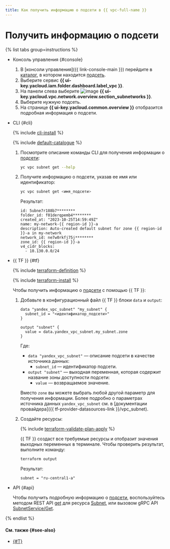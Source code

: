 ```yaml
---
title: Как получить информацию о подсети в {{ vpc-full-name }}
---
```


# Получить информацию о подсети

{% list tabs group=instructions %}

- Консоль управления {#console}

  1. В [консоли управления]({{ link-console-main }}) перейдите в [каталог](../../resource-manager/concepts/resources-hierarchy.md#folder), в котором находится [подсеть](../concepts/network.md#subnet).
  1. Выберите сервис **{{ ui-key.yacloud.iam.folder.dashboard.label_vpc }}**.
  1. На панели слева выберите ![image](../../_assets/console-icons/nodes-right.svg) **{{ ui-key.yacloud.vpc.network.overview.section_subnetworks }}**.
  1. Выберите нужную подсеть.
  1. На странице **{{ ui-key.yacloud.common.overview }}** отобразится подробная информация о подсети.

- CLI {#cli}

  {% include [cli-install](../../_includes/cli-install.md) %}

  {% include [default-catalogue](../../_includes/default-catalogue.md) %}

  1. Посмотрите описание команды CLI для получения информации о [подсети](../concepts/network.md#subnet):

      ```bash
      yc vpc subnet get --help
      ```

  1. Получите информацию о подсети, указав ее имя или идентификатор:

      ```bash
      yc vpc subnet get <имя_подсети>
      ```

      Результат:

      ```text
      id: 5ubne7r188b7********
      folder_id: f01derqpemb4********
      created_at: "2023-10-25T14:59:49Z"
      name: my-network-{{ region-id }}-a
      description: Auto-created default subnet for zone {{ region-id }}-a in my-network
      network_id: ne7w0rkfj75j********
      zone_id: {{ region-id }}-a
      v4_cidr_blocks:
        - 10.130.0.0/24
      ```

- {{ TF }} {#tf}

  {% include [terraform-definition](../../_tutorials/_tutorials_includes/terraform-definition.md) %}

  {% include [terraform-install](../../_includes/terraform-install.md) %}

  Чтобы получить информацию о [подсети](../concepts/network.md#subnet) с помощью {{ TF }}:

  1. Добавьте в конфигурационный файл {{ TF }} блоки `data` и `output`:

     ```hcl
     data "yandex_vpc_subnet" "my_subnet" {
       subnet_id = "<идентификатор_подсети>"
     }

     output "subnet" {
       value = data.yandex_vpc_subnet.my_subnet.zone
     }
     ```

     Где:
     * `data "yandex_vpc_subnet"` — описание подсети в качестве источника данных:
       * `subnet_id` — идентификатор подсети.
     * `output "subnet"` — выходная переменная, которая содержит название зоны доступности подсети:
       * `value` — возвращаемое значение.

     Вместо `zone` вы можете выбрать любой другой параметр для получения информации. Более подробно о параметрах источника данных `yandex_vpc_subnet` см. в [документации провайдера]({{ tf-provider-datasources-link }}/vpc_subnet).
  1. Создайте ресурсы:

     {% include [terraform-validate-plan-apply](../../_tutorials/_tutorials_includes/terraform-validate-plan-apply.md) %}

     {{ TF }} создаст все требуемые ресурсы и отобразит значения выходных переменных в терминале. Чтобы проверить результат, выполните команду:

     ```bash
     terraform output
     ```

     Результат:

     ```text
     subnet = "ru-central1-a"
     ```

- API {#api}

  Чтобы получить подробную информацию о [подсети](../concepts/network.md#subnet), воспользуйтесь методом REST API [get](../api-ref/Subnet/get) для ресурса [Subnet](../api-ref/Subnet/index.md), или вызовом gRPC API [SubnetService/Get](../api-ref/grpc/Subnet/get.md).

{% endlist %}

#### См. также {#see-also}

* [{#T}](network-get-info.md)

